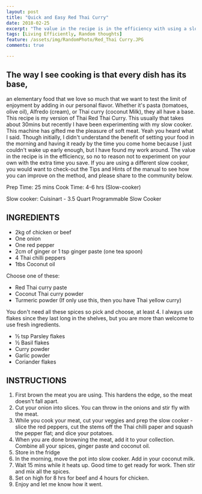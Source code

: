 ```yaml
---
layout: post
title: "Quick and Easy Red Thai Curry"
date: 2018-02-25
excerpt: "The value in the recipe is in the efficiency with using a slow cooker."
tags: [Living Efficiently, Random thoughts]
feature: /assets/img/RandomPhoto/Red_Thai Curry.JPG
comments: true

---
```


## The way I see cooking is that every dish has its base, 

an elementary food that we love so much that we want to test the limit of enjoyment by adding in our personal flavor. Whether it's pasta (tomatoes, olive oil), Alfredo (cream), or Thai curry (coconut Milk), they all have a base. This recipe is my version of Thai Red Thai Curry. This usually that takes about 30mins but recently I have been experimenting with my slow cooker. This machine has gifted me the pleasure of soft meat. Yeah you heard what I said. Though initially, I didn't understand the benefit of setting your food in the morning and having it ready by the time you come home because I just couldn't wake up early enough, but I have found my work around. The value in the recipe is in the efficiency, so no to reason not to experiment on your own with the extra time you save. If you are using a different slow cooker, you would want to check-out the Tips and Hints of the manual to see how you can improve on the method, and please share to the community below.


Prep Time: 25 mins 				Cook Time: 4-6 hrs (Slow-cooker)	

Slow cooker: Cuisinart - 3.5 Quart Programmable Slow Cooker


## INGREDIENTS

-	2kg of chicken or beef
-	One onion 
-	One red pepper
-	2cm of ginger or 1 tsp ginger paste (one tea spoon)
-	4 Thai chilli peppers
-	1tbs Coconut oil 

Choose one of these:
-	Red Thai curry paste
-	Coconut Thai curry powder
-	Turmeric powder (If only use this, then you have Thai yellow curry) 

You don't need all these spices so pick and choose, at least 4. I always use flakes since they last long in the shelves, but you are more than welcome to use fresh ingredients.  
-	½ tsp Parsley flakes
-	½ Basil flakes
-	Curry powder
-	Garlic powder
-	Coriander flakes 

## INSTRUCTIONS
1.	First brown the meat you are using. This hardens the edge, so the meat doesn't fall apart. 
2.	Cut your onion into slices. You can throw in the onions and stir fly with the meat. 
3.	While you cook your meat, cut your veggies and prep the slow cooker - slice the red peppers, cut the stems off the Thai chilli paper and squash the pepper flat; and dice your potatoes. 
4.	When you are done browning the meat, add it to your collection. Combine all your spices, ginger paste and coconut oil. 
5.	Store in the fridge
6.	In the morning, move the pot into slow cooker. Add in your coconut milk. 
7.	Wait 15 mins while it heats up. Good time to get ready for work. Then stir and mix all the spices. 
8.	Set on high for 8 hrs for beef and 4 hours for chicken. 
9.	Enjoy and let me know how it went. 

